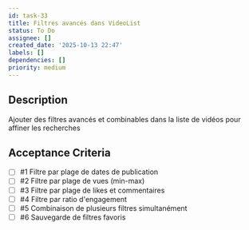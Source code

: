 ```yaml
---
id: task-33
title: Filtres avancés dans VideoList
status: To Do
assignee: []
created_date: '2025-10-13 22:47'
labels: []
dependencies: []
priority: medium
---
```


## Description

<!-- SECTION:DESCRIPTION:BEGIN -->
Ajouter des filtres avancés et combinables dans la liste de vidéos pour affiner les recherches
<!-- SECTION:DESCRIPTION:END -->

## Acceptance Criteria
<!-- AC:BEGIN -->
- [ ] #1 Filtre par plage de dates de publication
- [ ] #2 Filtre par plage de vues (min-max)
- [ ] #3 Filtre par plage de likes et commentaires
- [ ] #4 Filtre par ratio d'engagement
- [ ] #5 Combinaison de plusieurs filtres simultanément
- [ ] #6 Sauvegarde de filtres favoris
<!-- AC:END -->
